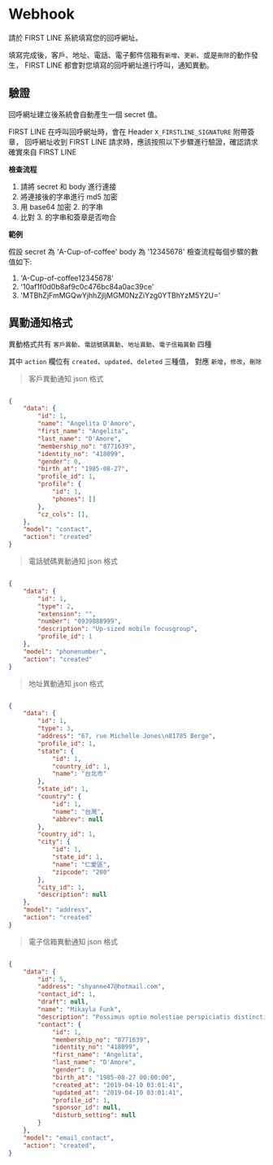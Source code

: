# Webhook

請於 FIRST LINE 系統填寫您的回呼網址。

填寫完成後，客戶、地址、電話、電子郵件信箱有`新增`、`更新`、或是`刪除`的動作發生，
FIRST LINE 都會對您填寫的回呼網址進行呼叫，通知異動。

## 驗證

回呼網址建立後系統會自動產生一個 secret 值。

FIRST LINE 在呼叫回呼網址時，會在 Header `X_FIRSTLINE_SIGNATURE` 附帶簽章，
回呼網址收到 FIRST LINE 請求時，應該按照以下步驟進行驗證，確認請求確實來自 FIRST LINE

**檢查流程**

1. 請將 secret 和 body 進行連接
2. 將連接後的字串進行 md5 加密
3. 用 base64 加密 2. 的字串
4. 比對 3. 的字串和簽章是否吻合

**範例**

假設 secret 為 'A-Cup-of-coffee'
body 為 '12345678'
檢查流程每個步驟的數值如下:

1. 'A-Cup-of-coffee12345678'
2. '10af1f0d0b8af9c0c476bc84a0ac39ce'
3. 'MTBhZjFmMGQwYjhhZjljMGM0NzZiYzg0YTBhYzM5Y2U='

## 異動通知格式

異動格式共有 `客戶異動`、`電話號碼異動`、`地址異動`、`電子信箱異動` 四種

其中 `action` 欄位有 `created`、`updated`、`deleted` 三種值，
對應 `新增`，`修改`，`刪除`

>  客戶異動通知 json 格式

```json

{
    "data": {
        "id": 1,
        "name": "Angelita D'Amore",
        "first_name": "Angelita",
        "last_name": "D'Amore",
        "membership_no": "8771639",
        "identity_no": "418099",
        "gender": 0,
        "birth_at": "1985-08-27",
        "profile_id": 1,
        "profile": {
            "id": 1,
            "phones": []
        },
        "cz_cols": [],
    },
    "model": "contact",
    "action": "created"
}

```

>  電話號碼異動通知 json 格式

```json

{
    "data": {
        "id": 1,
        "type": 2,
        "extension": "",
        "number": "0939888999",
        "description": "Up-sized mobile focusgroup",
        "profile_id": 1
    },
    "model": "phonenumber",
    "action": "created"
}

```

>  地址異動通知 json 格式

```json

{
    "data": {
        "id": 1,
        "type": 3,
        "address": "67, rue Michelle Jones\n81785 Berge",
        "profile_id": 1,
        "state": {
            "id": 1,
            "country_id": 1,
            "name": "台北市"
        },
        "state_id": 1,
        "country": {
            "id": 1,
            "name": "台灣",
            "abbrev": null
        },
        "country_id": 1,
        "city": {
            "id": 1,
            "state_id": 1,
            "name": "仁愛區",
            "zipcode": "200"
        },
        "city_id": 1,
        "description": null
    },
    "model": "address",
    "action": "created"
}

```

>  電子信箱異動通知 json 格式

```json

{
    "data": {
        "id": 5,
        "address": "shyanne47@hotmail.com",
        "contact_id": 1,
        "draft": null,
        "name": "Mikayla Funk",
        "description": "Possimus optio molestiae perspiciatis distinctio. Vel incidunt ut unde. Laudantium eaque distinctio officia eum error odit.",
        "contact": {
            "id": 1,
            "membership_no": "8771639",
            "identity_no": "418099",
            "first_name": "Angelita",
            "last_name": "D'Amore",
            "gender": 0,
            "birth_at": "1985-08-27 00:00:00",
            "created_at": "2019-04-10 03:01:41",
            "updated_at": "2019-04-10 03:01:41",
            "profile_id": 1,
            "sponsor_id": null,
            "disturb_setting": null
        }
    },
    "model": "email_contact",
    "action": "created",
}

```